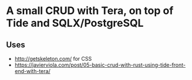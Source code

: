 # A small CRUD with Tera, on top of Tide and SQLX/PostgreSQL

## Uses
- http://getskeleton.com/ for CSS
- https://javierviola.com/post/05-basic-crud-with-rust-using-tide-front-end-with-tera/